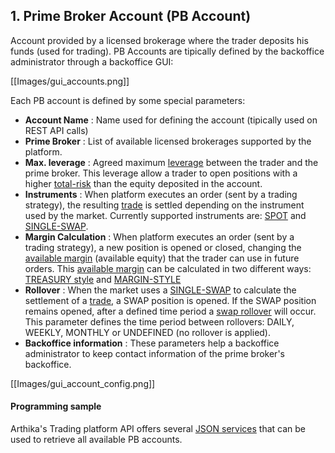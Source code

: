 ## 1. Prime Broker Account (PB Account)

Account provided by a licensed brokerage where the trader deposits his funds (used for trading).
PB Accounts are tipically defined by the backoffice administrator through a backoffice GUI:

[[Images/gui_accounts.png]]

Each PB account is defined by some special parameters:

* **Account Name** : Name used for defining the account (tipically used on REST API calls)
* **Prime Broker** : List of available licensed brokerages supported by the platform.
* **Max. leverage** : Agreed maximum [leverage](https://github.com/Arthika/API-REST/wiki/Leverage) between the trader and the prime broker. This leverage allow a trader to open positions with a higher [total-risk](https://github.com/Arthika/API-REST/wiki/Total-Risk) than the equity deposited in the account.
* **Instruments** : When platform executes an order (sent by a trading strategy), the resulting [trade](https://github.com/Arthika/API-REST/wiki/Trade) is settled depending on the instrument used by the market. Currently supported instruments are: [SPOT](https://github.com/Arthika/API-REST/wiki/Spot) and [SINGLE-SWAP](https://github.com/Arthika/API-REST/wiki/Single-Swap).
* **Margin Calculation** : When platform executes an order (sent by a trading strategy), a new position is opened or closed, changing the [available margin](https://github.com/Arthika/API-REST/wiki/Leverage) (available equity) that the trader can use in future orders. This [available margin](https://github.com/Arthika/API-REST/wiki/Leverage) can be calculated in two different ways: [TREASURY style](https://github.com/Arthika/API-REST/wiki/Treasury-Style) and [MARGIN-STYLE](https://github.com/Arthika/API-REST/wiki/Margin-Style)
* **Rollover** : When the market uses a [SINGLE-SWAP](https://github.com/Arthika/API-REST/wiki/Single-Swap) to calculate the settlement of a [trade](https://github.com/Arthika/API-REST/wiki/Trade), a SWAP position is opened. If the SWAP position remains opened, after a defined time period a [swap rollover](https://github.com/Arthika/API-REST/wiki/Swap-Rollover) will occur. This parameter defines the time period between rollovers: DAILY, WEEKLY, MONTHLY or UNDEFINED (no rollover is applied).
* **Backoffice information** : These parameters help a backoffice administrator to keep contact information of the prime broker's backoffice.

[[Images/gui_account_config.png]]

#### Programming sample

Arthika's Trading platform API offers several [JSON services](https://github.com/Arthika/REST-API/wiki/Accounts-and-TIs) that can be used to retrieve all available PB accounts.
